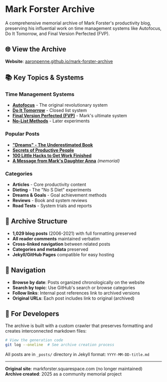 # Mark Forster Archive

A comprehensive memorial archive of Mark Forster's productivity blog, preserving his influential work on time management systems like Autofocus, Do It Tomorrow, and Final Version Perfected (FVP).

## 🌐 View the Archive

**Website**: [aaronpenne.github.io/mark-forster-archive](https://aaronpenne.github.io/mark-forster-archive)

## 📚 Key Topics & Systems

### Time Management Systems
- [**Autofocus**](https://aaronpenne.github.io/mark-forster-archive/2008/12/20/autofocus/) - The original revolutionary system
- [**Do It Tomorrow**](https://aaronpenne.github.io/mark-forster-archive/2006/10/23/do-it-tomorrow-interview/) - Closed list system 
- [**Final Version Perfected (FVP)**](https://aaronpenne.github.io/mark-forster-archive/2015/05/27/a-day-with-fvp/) - Mark's ultimate system
- [**No-List Methods**](https://aaronpenne.github.io/mark-forster-archive/2016/04/17/no-list-tag/) - Later experiments

### Popular Posts
- [**"Dreams" - The Underestimated Book**](https://aaronpenne.github.io/mark-forster-archive/2008/02/28/dreams-the-underestimated-book/)
- [**Secrets of Productive People**](https://aaronpenne.github.io/mark-forster-archive/2016/02/11/secrets-of-productive-people/)
- [**100 Little Hacks to Get Work Finished**](https://aaronpenne.github.io/mark-forster-archive/2007/10/15/101-little-hacks-to-help-you-get-your-work-finished-more-qui/)
- [**A Message from Mark's Daughter Anna**](https://aaronpenne.github.io/mark-forster-archive/2015/07/23/a-message-from-marks-daughter-anna/) *(memorial)*

### Categories
- **Articles** - Core productivity content
- **Dieting** - The "No S Diet" experiments  
- **Dreams & Goals** - Goal achievement methods
- **Reviews** - Book and system reviews
- **Road Tests** - System trials and reports

## 📖 Archive Structure

- **1,029 blog posts** (2006-2021) with full formatting preserved
- **All reader comments** maintained verbatim
- **Cross-linked navigation** between related posts
- **Categories and metadata** preserved
- **Jekyll/GitHub Pages** compatible for easy hosting

## 🔗 Navigation

- **Browse by date**: Posts organized chronologically on the website
- **Search by topic**: Use GitHub's search or browse categories
- **Follow links**: Internal post references link to archived versions
- **Original URLs**: Each post includes link to original (archived)

## 💾 For Developers

The archive is built with a custom crawler that preserves formatting and creates interconnected markdown files:

```bash
# View the generation code
git log --oneline  # See archive creation process
```

All posts are in `_posts/` directory in Jekyll format: `YYYY-MM-DD-title.md`

---

**Original site**: markforster.squarespace.com (no longer maintained)  
**Archive created**: 2025 as a community memorial project